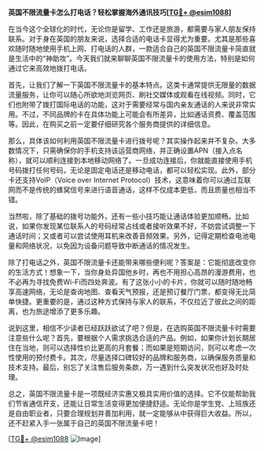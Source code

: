**英国不限流量卡怎么打电话？轻松掌握海外通讯技巧[[TG💪+ @esim1088](https://t.me/s/esim1088)]**

在当今这个全球化的时代，无论你是留学、工作还是旅游，都需要与家人朋友保持联系。对于身在英国的朋友来说，选择合适的电话卡显得尤为重要。尤其是那些喜欢随时随地使用手机上网、打电话的人群，一款适合自己的英国不限流量卡简直就是生活中的“神助攻”。今天我们就来聊聊英国不限流量卡的使用方法，特别是如何通过它来高效地拨打电话。

首先，让我们了解一下英国不限流量卡的基本特点。这类卡通常提供无限量的数据流量服务，让你可以随心所欲地浏览网页、刷社交媒体或观看在线视频。同时，它们也附带了拨打国际电话的功能，这对于需要经常与国内亲友通话的人来说非常实用。不过，不同品牌的卡在具体功能上可能会有所差异，比如通话资费、覆盖范围等。因此，在购买之前一定要仔细研究各个服务商提供的详细信息。

那么，具体该如何利用英国不限流量卡进行拨号呢？其实操作起来并不复杂。大多数情况下，只需确保你的手机支持该运营商网络，并正确设置APN（接入点名称），就可以顺利连接到本地移动网络了。一旦成功连接后，你就能直接使用手机号码拨打任何号码，无论是固定电话还是移动电话，都可以轻松实现。此外，部分卡还支持VoIP（Voice over Internet Protocol）技术，这意味着你可以通过互联网而不是传统的蜂窝信号来进行语音通话，这样不仅成本更低，而且质量也相当不错。

当然啦，除了基础的拨号功能外，还有一些小技巧能让通话体验更加顺畅。比如说，如果你发现某位联系人的号码经常占线或者接听效果不好，不妨尝试调整一下通话时间；又或者可以尝试使用耳机来改善音频效果。另外，记得定期检查电池电量和网络状况，以免因为设备问题导致中断通话的情况发生。

除了打电话之外，英国不限流量卡还能带来哪些便利呢？答案是：它能彻底改变你的生活方式！想象一下，当你身处异国他乡时，再也不用担心高昂的漫游费用，也不必再为寻找免费Wi-Fi而四处奔波。有了这张小小的卡片，你就可以随时随地畅享高速网络，无论是查询地图、查看天气预报，还是预订餐厅门票，都变得无比简单快捷。更重要的是，通过这种方式保持与家人的联系，不仅拉近了彼此之间的距离，也为旅途增添了更多乐趣。

说到这里，相信不少读者已经跃跃欲试了吧？但是，在选购英国不限流量卡时需要注意些什么呢？首先，要根据个人需求挑选合适的产品。例如，如果你计划长期居住在当地，则可以选择性价比更高的月套餐；而如果是短期访问，则可以考虑一次性使用的预付费卡。其次，尽量选择口碑较好的品牌和服务商，以确保服务质量和技术支持。最后，别忘了关注售后服务条款，万一遇到什么突发状况也好及时处理。

总之，英国不限流量卡是一项既经济实惠又极具实用价值的选择。它不仅能帮助我们节省通信开支，还能让日常生活变得更加便捷舒适。无论你是学生党、上班族还是自由职业者，只要合理规划并善加利用，就一定能够从中获得巨大收益。所以，还不赶紧入手一张属于自己的英国不限流量卡吧！

[[TG💪+ @esim1088](https://t.me/s/esim1088) ![Image](https://i.postimg.cc/4NQfJmqS/Snipaste-2025-05-13-00-14-12.png)]